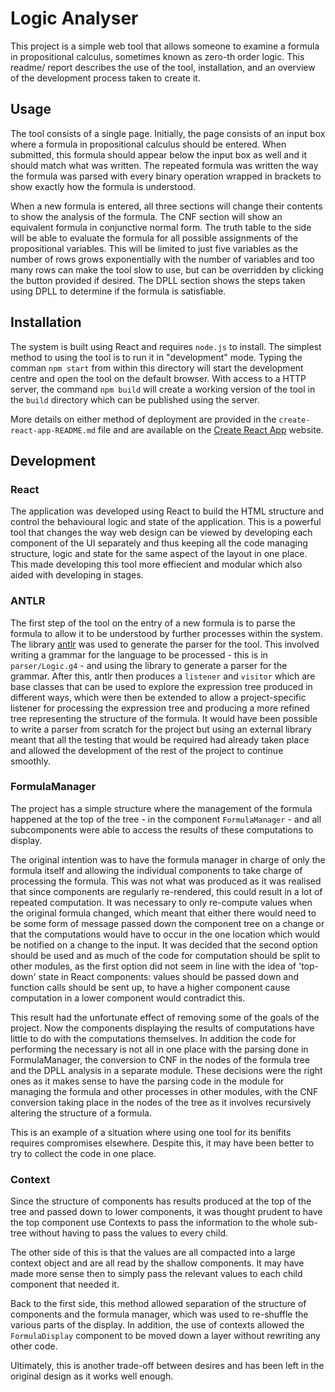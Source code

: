 # Logic Analyser

This project is a simple web tool that allows someone to examine a formula in
propositional calculus, sometimes known as zero-th order logic. This readme/
report describes the use of the tool, installation, and an overview of the
development process taken to create it.

## Usage

The tool consists of a single page. Initially, the page consists of an input box
where a formula in propositional calculus should be entered. When submitted, this
formula should appear below the input box as well and it should match what was
written. The repeated formula was written the way the formula was parsed with
every binary operation wrapped in brackets to show exactly how the formula is
understood.

When a new formula is entered, all three sections will change their contents to
show the analysis of the formula. The CNF section will show an equivalent formula
in conjunctive normal form. The truth table to the side will be able to evaluate
the formula for all possible assignments of the propositional variables. This
will be limited to just five variables as the number of rows grows exponentially
with the number of variables and too many rows can make the tool slow to use,
but can be overridden by clicking the button provided if desired. The DPLL section
shows the steps taken using DPLL to determine if the formula is satisfiable.

## Installation

The system is built using React and requires `node.js` to install. The simplest
method to using the tool is to run it in "development" mode. Typing the comman
`npm start` from within this directory will start the development
centre and open the tool on the default browser. With access to a HTTP server,
the command `npm build` will create a working version of the tool in the `build`
directory which can be published using the server.

More details on either method of deployment are provided in the
`create-react-app-README.md` file and are available on the
[Create React App](https://github.com/facebook/create-react-app) website.

## Development

### React

The application was developed using React to build the HTML structure and control
the behavioural logic and state of the application. This is a powerful tool that
changes the way web design can be viewed by developing each component of the UI
separately and thus keeping all the code managing structure, logic and state for
the same aspect of the layout in one place. This made developing this tool more
effiecient and modular which also aided with developing in stages.

### ANTLR

The first step of the tool on the entry of a new formula is to parse the formula
to allow it to be understood by further processes within the system. The library
[antlr](https://www.antlr.org/) was used to generate the parser for the tool.
This involved writing a grammar for the language to be processed - this is in 
`parser/Logic.g4` - and using the library to generate a parser for the grammar.
After this, antlr then produces a `listener` and `visitor` which are base classes
that can be used to explore the expression tree produced in different ways, which
were then be extended to allow a project-specific listener for processing the
expression tree and producing a more refined tree representing the structure of
the formula. It would have been possible to write a parser from scratch for the
project but using an external library meant that all the testing that would be
required had already taken place and allowed the development of the rest of the
project to continue smoothly.

### FormulaManager

The project has a simple structure where the management of the formula happened
at the top of the tree - in the component `FormulaManager` - and all subcomponents
were able to access the results of these computations to display.

The original intention was to have the formula manager in charge of only the
formula itself and allowing the individual components to take charge of processing
the formula. This was not what was produced as it was realised that since components
are regularly re-rendered, this could result in a lot of repeated computation. It
was necessary to only re-compute values when the original formula changed, which
meant that either there would need to be some form of message passed down the
component tree on a change or that the computations would have to occur in the one
location which would be notified on a change to the input. It was decided that
the second option should be used and as much of the code for computation should
be split to other modules, as the first option did not seem in line with the idea
of 'top-down' state in React components: values should be passed down and function calls
should be sent up, to have a higher component cause computation in a lower component
would contradict this.

This result had the unfortunate effect of removing some of the goals of the project.
Now the components displaying the results of computations have little to do with
the computations themselves. In addition the code for performing the necessary 
is not all in one place with the parsing done in FormulaManager, the conversion
to CNF in the nodes of the formula tree and the DPLL analysis in a separate module.
These decisions were the right ones as it makes sense to have the parsing code
in the module for managing the formula and other processes in other modules, with
the CNF conversion taking place in the nodes of the tree as it involves recursively
altering the structure of a formula.

This is an example of a situation where using one tool for its benifits requires
compromises elsewhere. Despite this, it may have been better to try to collect
the code in one place.

### Context

Since the structure of components has results produced at the top of the tree and
passed down to lower components, it was thought prudent to have the top component
use Contexts to pass the information to the whole sub-tree without having to pass
the values to every child.

The other side of this is that the values are all compacted into a large context
object and are all read by the shallow components. It may have made more sense
then to simply pass the relevant values to each child component that needed it.

Back to the first side, this method allowed separation of the structure of
components and the formula manager, which was used to re-shuffle the various
parts of the display. In addition, the use of contexts allowed the `FormulaDisplay`
component to be moved down a layer without rewriting any other code.

Ultimately, this is another trade-off between desires and has been left in the
original design as it works well enough.

